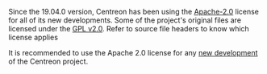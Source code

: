 Since the 19.04.0 version, Centreon has been using the [Apache-2.0](LICENSE.Apache-2.0.md) license for all of its new developments.
Some of the project's original files are licensed under the [GPL v2.0](LICENSE.GPL-2.0.md).
Refer to source file headers to know which license applies

It is recommended to use the Apache 2.0 license for any [new development](header.txt) of the Centreon project.
